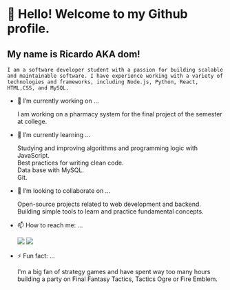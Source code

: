 # 👋 Hello! Welcome to my Github profile.
## My name is Ricardo AKA dom!


<!-- **domricardodev/domricardodev** is a ✨ _special_ ✨ repository because its `README.md` (this file) appears on your GitHub profile. -->

    I am a software developer student with a passion for building scalable and maintainable software. I have experience working with a variety of technologies and frameworks, including Node.js, Python, React, HTML,CSS, and MySQL.

- 🔭 I’m currently working on ...

    I am working on a pharmacy system for the final project of the semester at college.

- 🌱 I’m currently learning ...

    Studying and improving algorithms and programming logic with JavaScript.\
    Best practices for writing clean code.\
    Data base with MySQL.\
    Git.

- 👯 I’m looking to collaborate on ...

    Open-source projects related to web development and backend.\
    Building simple tools to learn and practice fundamental concepts.
    
- 📫 How to reach me: ...

    <div>
        
  <a href="https://www.linkedin.com/in/ricardo-brito-6ba9b1118/" target="_blank"><img loading="lazy" src="https://img.shields.io/badge/-LinkedIn-%230077B5?style=for-the-badge&logo=linkedin&logoColor=white"         target="_blank"></a>
  <a href = "mailto:r.cardobrito@gmail.com"><img loading="lazy" src="https://img.shields.io/badge/Gmail-D14836?style=for-the-badge&logo=gmail&logoColor=white" target="_blank"></a>
    </div>
    
    
    
- ⚡ Fun fact: ...

    I'm a big fan of strategy games and have spent way too many hours building a party on Final Fantasy Tactics, Tactics Ogre or Fire Emblem.
    

